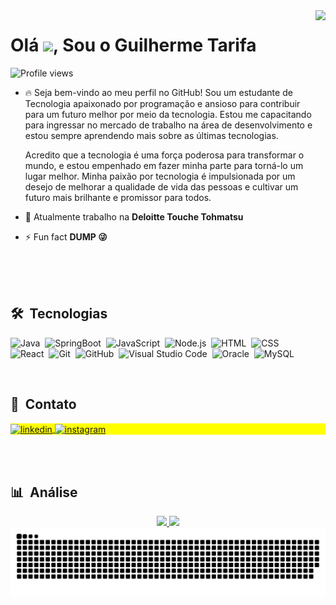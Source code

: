 <img align="right" height="590em" src="https://raw.githubusercontent.com/gist/Guilherme-Tarifa-Vieira/040a3532bedd93ee4e17b2cfec84aead/raw/f8532394703a54c0a32d9eafbce2479aeeea60fe/git-card.svg"/>
<h1 align="left">Olá <img src="https://raw.githubusercontent.com/kaueMarques/kaueMarques/master/hi.gif" height="30px">, Sou o Guilherme Tarifa</h1>
<p align="left"> <img src="https://komarev.com/ghpvc/?username=guilherme-tarifa-vieira&color=yellow" alt="Profile views" /> </p>

- 🔥 Seja bem-vindo ao meu perfil no GitHub! Sou um estudante de Tecnologia apaixonado por programação e ansioso para contribuir para um futuro melhor por meio da tecnologia. Estou me capacitando para ingressar no mercado de trabalho na área de desenvolvimento e estou sempre aprendendo mais sobre as últimas tecnologias.

     Acredito que a tecnologia é uma força poderosa para transformar o mundo, e estou empenhado em fazer minha parte para torná-lo um lugar melhor. Minha paixão por         tecnologia é impulsionada por um desejo de melhorar a qualidade de vida das pessoas e cultivar um futuro mais brilhante e promissor para todos. 

- 🔭 Atualmente trabalho na **Deloitte Touche Tohmatsu**

- ⚡ Fun fact **DUMP 😜**



<br><br><br>

## 🛠 &nbsp;Tecnologias

![Java](https://img.shields.io/badge/-Java-05122A?style=flat&logo=openjdk)&nbsp;
![SpringBoot](https://img.shields.io/badge/-Spring-6DB33F?style=flat&logo=spring&logoColor=white)&nbsp;
![JavaScript](https://img.shields.io/badge/-JavaScript-05122A?style=flat&logo=javascript)&nbsp;
![Node.js](https://img.shields.io/badge/-Node.js-05122A?style=flat&logo=node.js)&nbsp;
![HTML](https://img.shields.io/badge/-HTML-05122A?style=flat&logo=HTML5)&nbsp;
![CSS](https://img.shields.io/badge/-CSS-05122A?style=flat&logo=CSS3&logoColor=1572B6)&nbsp;
![React](https://img.shields.io/badge/-React-05122A?style=flat&logo=react)&nbsp;
![Git](https://img.shields.io/badge/-Git-05122A?style=flat&logo=git)&nbsp;
![GitHub](https://img.shields.io/badge/-GitHub-05122A?style=flat&logo=github)&nbsp;
![Visual Studio Code](https://img.shields.io/badge/-Visual%20Studio%20Code-05122A?style=flat&logo=visual-studio-code&logoColor=007ACC)&nbsp;
![Oracle](https://img.shields.io/badge/-plsql/developer-05122A?style=flat&logo=oracle&logoColor=red)&nbsp;
![MySQL](https://img.shields.io/badge/-MySQL-05122A?style=flat&logo=mysql&logoColor=white)&nbsp;

<br>

##  📱 &nbsp;Contato

<p align="left" style="background:yellow">
<a href="https://www.linkedin.com/in/guilherme-tarifa-342bba244/" target="_blank">
  <img align="center" src="https://img.shields.io/badge/-tarifa-05122A?style=flat&logo=linkedin" alt="linkedin"/>
</a>
<a href="https://instagram.com/bygking" target="_blank">
 <img align="center" src="https://img.shields.io/badge/-tarifa-05122A?style=flat&logo=instagram" alt="instagram"/>
</a>

</p>

<br><br>

##  📊 &nbsp;Análise

<div align="center" justify-content="space-between">
  <a href="https://github.com/Master-Lukaa">
  <img height="180em"  src="https://github-readme-stats.vercel.app/api?username=guilherme-tarifa-vieira&show_icons=true&theme=dracula&&count_private=true"/>
  <img height="180em"  src="https://github-readme-stats.vercel.app/api/top-langs/?username=guilherme-tarifa-vieira&layout=compact&langs_count=7&theme=dracula"/>
</div>
<div align="center">
<picture>
<source media="(prefers-color-scheme: dark)" srcset="https://raw.githubusercontent.com/platane/platane/output/github-contribution-grid-snake-dark.svg">
<source media="(prefers-color-scheme: light)" srcset="https://raw.githubusercontent.com/platane/platane/output/github-contribution-grid-snake.svg">
<img alt="github contribution grid snake animation" src="https://raw.githubusercontent.com/platane/platane/output/github-contribution-grid-snake.svg">
</picture>
</div>
